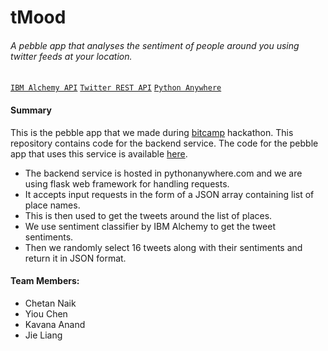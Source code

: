 # tMood 
###### A pebble app that analyses the sentiment of people around you using twitter feeds at your location.

[`IBM Alchemy API`](http://www.alchemyapi.com/) [`Twitter REST API`](https://dev.twitter.com/rest/public) [`Python Anywhere`](https://www.pythonanywhere.com)

#### Summary
This is the pebble app that we made during [bitcamp](http://bitca.mp/) hackathon. This repository contains code for the backend service. The code for the pebble app that uses this service is available [here](https://github.com/yiochen/tMood).

- The backend service is hosted in pythonanywhere.com and we are using flask web framework for handling requests.
- It accepts input requests in the form of a JSON array containing list of place names.
- This is then used to get the tweets around the list of places.
- We use sentiment classifier by IBM Alchemy to get the tweet sentiments.
- Then we randomly select 16 tweets along with their sentiments and return it in JSON format.

#### Team Members:
- Chetan Naik
- Yiou Chen
- Kavana Anand
- Jie Liang
